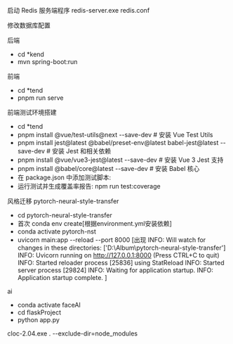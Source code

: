 启动 Redis 服务端程序 redis-server.exe redis.conf

修改数据库配置

后端
- cd *kend
- mvn spring-boot:run

前端
- cd *tend
- pnpm run serve

前端测试环境搭建
- cd *tend
- pnpm install @vue/test-utils@next --save-dev  # 安装 Vue Test Utils
- pnpm install jest@latest @babel/preset-env@latest babel-jest@latest --save-dev  # 安装 Jest 和相关依赖
- pnpm install @vue/vue3-jest@latest --save-dev  # 安装 Vue 3 Jest 支持
- pnpm install @babel/core@latest --save-dev  # 安装 Babel 核心
- 在 package.json 中添加测试脚本:
- 运行测试并生成覆盖率报告: npm run test:coverage   

风格迁移 pytorch-neural-style-transfer
- cd pytorch-neural-style-transfer
- 首次 conda env create[根据environment.yml安装依赖]
- conda activate pytorch-nst
- uvicorn main:app --reload --port 8000
    [出现
    INFO:     Will watch for changes in these directories: ['D:\\Album\\pytorch-neural-style-transfer']
    INFO:     Uvicorn running on http://127.0.0.1:8000 (Press CTRL+C to quit)
    INFO:     Started reloader process [25836] using StatReload
    INFO:     Started server process [29824]
    INFO:     Waiting for application startup.
    INFO:     Application startup complete.
    ]

ai
- conda activate faceAI
- cd flaskProject
- python app.py

cloc-2.04.exe . --exclude-dir=node_modules
